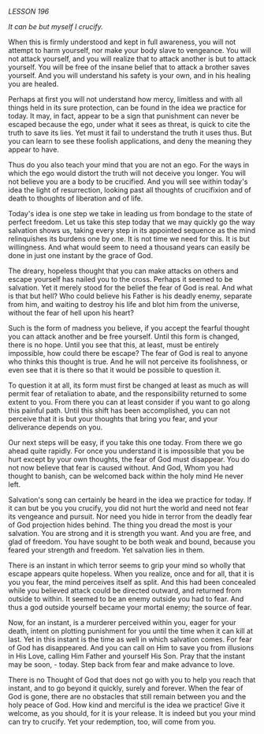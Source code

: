 *LESSON 196*

*It can be but myself I crucify.*

When this is firmly understood and kept in full awareness, you will not attempt to harm yourself, nor make your body slave to vengeance. You will not attack yourself, and you will realize that to attack another is but to attack yourself. You will be free of the insane belief that to attack a brother saves yourself. And you will understand his safety is your own, and in his healing you are healed.

Perhaps at first you will not understand how mercy, limitless and with all things held in its sure protection, can be found in the idea we practice for today. It may, in fact, appear to be a sign that punishment can never be escaped because the ego, under what it sees as threat, is quick to cite the truth to save its lies. Yet must it fail to understand the truth it uses thus. But you can learn to see these foolish applications, and deny the meaning they appear to have.

Thus do you also teach your mind that you are not an ego. For the ways in which the ego would distort the truth will not deceive you longer. You will not believe you are a body to be crucified. And you will see within today's idea the light of resurrection, looking past all thoughts of crucifixion and of death to thoughts of liberation and of life.

Today's idea is one step we take in leading us from bondage to the state of perfect freedom. Let us take this step today that we may quickly go the way salvation shows us, taking every step in its appointed sequence as the mind relinquishes its burdens one by one. It is not time we need for this. It is but willingness. And what would seem to need a thousand years can easily be done in just one instant by the grace of God.

The dreary, hopeless thought that you can make attacks on others and escape yourself has nailed you to the cross. Perhaps it seemed to be salvation. Yet it merely stood for the belief the fear of God is real. And what is that but hell? Who could believe his Father is his deadly enemy, separate from him, and waiting to destroy his life and blot him from the universe, without the fear of hell upon his heart?

Such is the form of madness you believe, if you accept the fearful thought you can attack another and be free yourself. Until this form is changed, there is no hope. Until you see that this, at least, must be entirely impossible, how could there be escape? The fear of God is real to anyone who thinks this thought is true. And he will not perceive its foolishness, or even see that it is there so that it would be possible to question it.

To question it at all, its form must first be changed at least as much as will permit fear of retaliation to abate, and the responsibility returned to some extent to you. From there you can at least consider if you want to go along this painful path. Until this shift has been accomplished, you can not perceive that it is but your thoughts that bring you fear, and your deliverance depends on you.

Our next steps will be easy, if you take this one today. From there we go ahead quite rapidly. For once you understand it is impossible that you be hurt except by your own thoughts, the fear of God must disappear. You do not now believe that fear is caused without. And God, Whom you had thought to banish, can be welcomed back within the holy mind He never left.

Salvation's song can certainly be heard in the idea we practice for today. If it can but be you you crucify, you did not hurt the world and need not fear its vengeance and pursuit. Nor need you hide in terror from the deadly fear of God projection hides behind. The thing you dread the most is your salvation. You are strong and it is strength you want. And you are free, and glad of freedom. You have sought to be both weak and bound, because you feared your strength and freedom. Yet salvation lies in them.

There is an instant in which terror seems to grip your mind so wholly that escape appears quite hopeless. When you realize, once and for all, that it is you you fear, the mind perceives itself as split. And this had been concealed while you believed attack could be directed outward, and returned from outside to within. It seemed to be an enemy outside you had to fear. And thus a god outside yourself became your mortal enemy; the source of fear.

Now, for an instant, is a murderer perceived within you, eager for your death, intent on plotting punishment for you until the time when it can kill at last. Yet in this instant is the time as well in which salvation comes. For fear of God has disappeared. And you can call on Him to save you from illusions in His Love, calling Him Father and yourself His Son. Pray that the instant may be soon, - today. Step back from fear and make advance to love.

There is no Thought of God that does not go with you to help you reach that instant, and to go beyond it quickly, surely and forever. When the fear of God is gone, there are no obstacles that still remain between you and the holy peace of God. How kind and merciful is the idea we practice! Give it welcome, as you should, for it is your release. It is indeed but you your mind can try to crucify. Yet your redemption, too, will come from you.